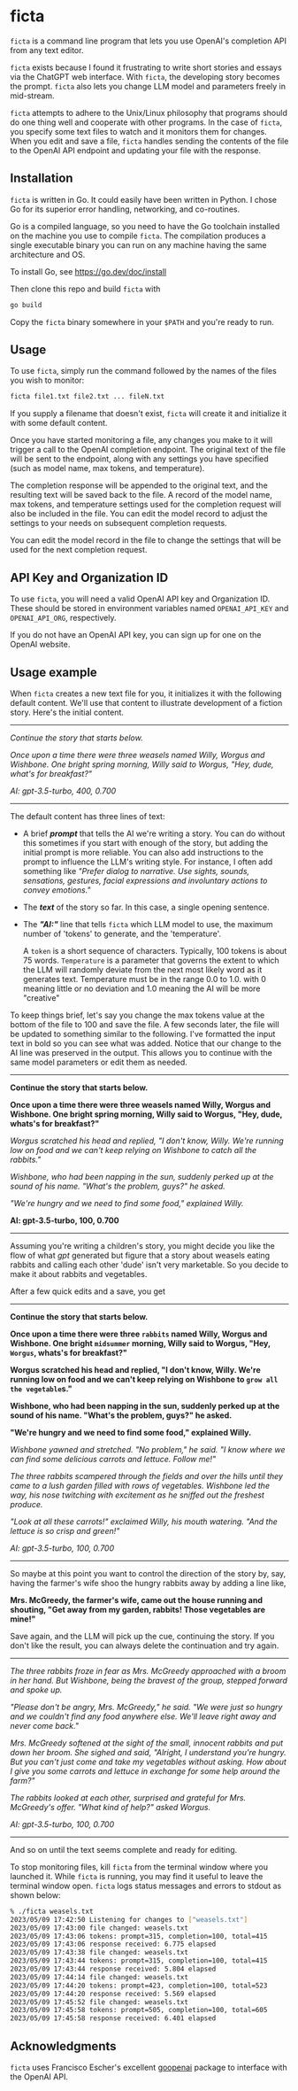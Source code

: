 # ficta

`ficta` is a command line program that lets you use OpenAI's completion API from any text editor.

`ficta` exists because I found it frustrating to write short stories and essays via the ChatGPT web interface. With `ficta`, the developing story becomes the prompt. `ficta` also lets you change LLM model and parameters freely in mid-stream.

`ficta` attempts to adhere to the Unix/Linux philosophy that programs should do one thing well and cooperate with other programs. In the case of `ficta`, you specify some text files to watch and it monitors them for changes. When you edit and save a file, `ficta` handles sending the contents of the file to the OpenAI API endpoint and updating your file with the response.

## Installation
`ficta` is written in Go. It could easily have been written in Python. I chose Go for its superior error handling, networking, and co-routines.

Go is a compiled language, so you need to have the Go toolchain installed on the machine you use to compile `ficta`. The compilation produces a single executable binary you can run on any machine having the same architecture and OS.

To install Go, see https://go.dev/doc/install

Then clone this repo and build `ficta` with

```bash
go build
```

Copy the `ficta` binary somewhere in your `$PATH` and you're ready to run.

## Usage

To use `ficta`, simply run the command followed by the names of the files you wish to monitor:

```bash
ficta file1.txt file2.txt ... fileN.txt
```

If you supply a filename that doesn't exist, `ficta` will create it and initialize it with some default content.

Once you have started monitoring a file, any changes you make to it will trigger a call to the OpenAI completion endpoint. The original text of the file will be sent to the endpoint, along with any settings you have specified (such as model name, max tokens, and temperature). 

The completion response will be appended to the original text, and the resulting text will be saved back to the file. A record of the model name, max tokens, and temperature settings used for the completion request will also be included in the file. You can edit the model record to adjust the settings to your needs on subsequent completion requests.

You can edit the model record in the file to change the settings that will be used for the next completion request.

## API Key and Organization ID

To use `ficta`, you will need a valid OpenAI API key and Organization ID. These should be stored in environment variables named `OPENAI_API_KEY` and `OPENAI_API_ORG`, respectively.

If you do not have an OpenAI API key, you can sign up for one on the OpenAI website.

## Usage example
When `ficta` creates a new text file for you, it initializes it with the following default content. We'll use that content to illustrate development of a fiction story. Here's the initial content.

----
*Continue the story that starts below.*

*Once upon a time there were three weasels named Willy, Worgus and Wishbone. One bright spring morning, Willy said to Worgus, "Hey, dude, what's for breakfast?"*

*AI: gpt-3.5-turbo, 400, 0.700*

----
The default content has three lines of text:
 - A brief ***prompt*** that tells the AI we're writing a story. You can do without this sometimes if you start with enough of the story, but adding the initial prompt is more reliable. You can also add instructions to the prompt to influence the LLM's writing style. For instance, I often add something like *"Prefer dialog to narrative. Use sights, sounds, sensations, gestures, facial expressions and involuntary actions to convey emotions."*
 - The ***text*** of the story so far. In this case, a single opening sentence.
 - The ***"AI:"*** line that tells `ficta` which LLM model to use, the maximum number of 'tokens' to generate, and the 'temperature'.
  
   A `token` is a short sequence of characters. Typically, 100 tokens is about 75 words. `Temperature` is a parameter that governs the extent to which the LLM will randomly deviate from the next most likely word as it generates text. Temperature must be in the range 0.0 to 1.0. with 0 meaning little or no deviation and 1.0 meaning the AI will be more "creative"


To keep things brief, let's say you change the max tokens value at the bottom of the file to 100 and save the file. A few seconds later, the file will be updated to something similar to the following. I've formatted the input text in bold so you can see what was added. Notice that our change to the AI line was preserved in the output. This allows you to continue with the same model parameters or edit them as needed.

----
**Continue the story that starts below.**

**Once upon a time there were three weasels named Willy, Worgus and Wishbone. One bright spring morning, Willy said to Worgus, "Hey, dude, whats's for breakfast?"**

*Worgus scratched his head and replied, "I don't know, Willy. We're running low on food and we can't keep relying on Wishbone to catch all the rabbits."*

*Wishbone, who had been napping in the sun, suddenly perked up at the sound of his name. "What's the problem, guys?" he asked.*

*"We're hungry and we need to find some food," explained Willy.*

**AI: gpt-3.5-turbo, 100, 0.700**

----
Assuming you're writing a children's story, you might decide you like the flow of what *gpt* generated but figure that a story about weasels eating rabbits and calling each other 'dude' isn't very marketable. So you decide to make it about rabbits and vegetables.

After a few quick edits and a save, you get

----
**Continue the story that starts below.**

**Once upon a time there were three `rabbits`  named Willy, Worgus and Wishbone. One bright `midsummer` morning, Willy said to Worgus, "Hey, `Worgus`, whats's for breakfast?"**

**Worgus scratched his head and replied, "I don't know, Willy. We're running low on food and we can't keep relying on Wishbone to `grow all the vegetable`s."**

**Wishbone, who had been napping in the sun, suddenly perked up at the sound of his name. "What's the problem, guys?" he asked.**

**"We're hungry and we need to find some food," explained Willy.**

*Wishbone yawned and stretched. "No problem," he said. "I know where we can find some delicious carrots and lettuce. Follow me!"*

*The three rabbits scampered through the fields and over the hills until they came to a lush garden filled with rows of vegetables. Wishbone led the way, his nose twitching with excitement as he sniffed out the freshest produce.*

*"Look at all these carrots!" exclaimed Willy, his mouth watering. "And the lettuce is so crisp and green!"*

*AI: gpt-3.5-turbo, 100, 0.700*

----
So maybe at this point you want to control the direction of the story by, say, having the farmer's wife shoo the hungry rabbits away by adding a line like,

**Mrs. McGreedy, the farmer's wife, came out the house running and shouting, "Get away from my garden, rabbits! Those vegetables are mine!"**

Save again, and the LLM will pick up the cue, continuing the story. If you don't like the result, you can always delete the continuation and try again.

----
  *The three rabbits froze in fear as Mrs. McGreedy approached with a broom in her hand. But Wishbone, being the bravest of the group, stepped forward and spoke up.*

  *"Please don't be angry, Mrs. McGreedy," he said. "We were just so hungry and we couldn't find any food anywhere else. We'll leave right away and never come back."*

  *Mrs. McGreedy softened at the sight of the small, innocent rabbits and put down her broom. She sighed and said, "Alright, I understand you're hungry. But you can't just come and take my vegetables without asking. How about I give you some carrots and lettuce in exchange for some help around the farm?"*

  *The rabbits looked at each other, surprised and grateful for Mrs. McGreedy's offer. "What kind of help?" asked Worgus.*

*AI: gpt-3.5-turbo, 100, 0.700*

----

And so on until the text seems complete and ready for editing.

To stop monitoring files, kill `ficta` from the terminal window where you launched it. While `ficta` is running, you may find it useful to leave the terminal window open. `ficta` logs status messages and errors to stdout as shown below:

```bash
% ./ficta weasels.txt
2023/05/09 17:42:50 Listening for changes to ["weasels.txt"]
2023/05/09 17:43:00 file changed: weasels.txt
2023/05/09 17:43:06 tokens: prompt=315, completion=100, total=415
2023/05/09 17:43:06 response received: 6.775 elapsed
2023/05/09 17:43:38 file changed: weasels.txt
2023/05/09 17:43:44 tokens: prompt=315, completion=100, total=415
2023/05/09 17:43:44 response received: 5.804 elapsed
2023/05/09 17:44:14 file changed: weasels.txt
2023/05/09 17:44:20 tokens: prompt=423, completion=100, total=523
2023/05/09 17:44:20 response received: 5.569 elapsed
2023/05/09 17:45:52 file changed: weasels.txt
2023/05/09 17:45:58 tokens: prompt=505, completion=100, total=605
2023/05/09 17:45:58 response received: 6.401 elapsed
```

## Acknowledgments
`ficta` uses Francisco Escher's excellent [goopenai](github.com/franciscoescher/goopenai) package to interface with the OpenAI API.

